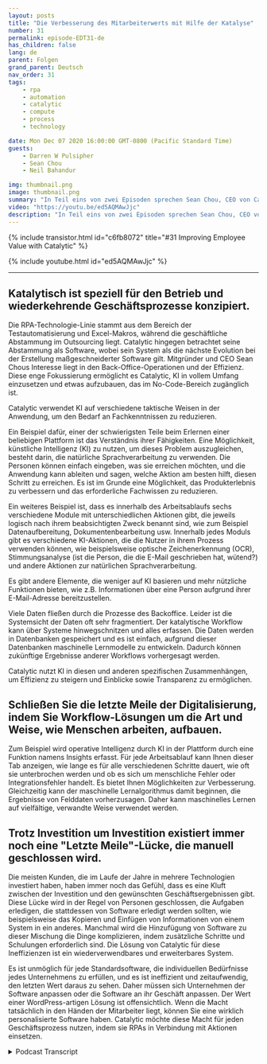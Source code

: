 ```yaml
---
layout: posts
title: "Die Verbesserung des Mitarbeiterwerts mit Hilfe der Katalyse"
number: 31
permalink: episode-EDT31-de
has_children: false
lang: de
parent: Folgen
grand_parent: Deutsch
nav_order: 31
tags:
    - rpa
    - automation
    - catalytic
    - compute
    - process
    - technology

date: Mon Dec 07 2020 16:00:00 GMT-0800 (Pacific Standard Time)
guests:
    - Darren W Pulsipher
    - Sean Chou
    - Neil Bahandur

img: thumbnail.png
image: thumbnail.png
summary: "In Teil eins von zwei Episoden sprechen Sean Chou, CEO von Catalytic, und Neil Bahandur, Leiter der Partnerschaften bei Catalytic, mit Darren über die Technologie von Catalytic und wie RPAs den Mitarbeitern helfen können, durch die Automatisierung wiederholbarer Prozesse im Backoffice wertvoller zu werden."
video: "https://youtu.be/ed5AQMAwJjc"
description: "In Teil eins von zwei Episoden sprechen Sean Chou, CEO von Catalytic, und Neil Bahandur, Leiter der Partnerschaften bei Catalytic, mit Darren über die Technologie von Catalytic und wie RPAs den Mitarbeitern helfen können, durch die Automatisierung wiederholbarer Prozesse im Backoffice wertvoller zu werden."
---
```


<div>
{% include transistor.html id="c6fb8072" title="#31 Improving Employee Value with Catalytic" %}

{% include youtube.html id="ed5AQMAwJjc" %}
</div>

---

## Katalytisch ist speziell für den Betrieb und wiederkehrende Geschäftsprozesse konzipiert.

Die RPA-Technologie-Linie stammt aus dem Bereich der Testautomatisierung und Excel-Makros, während die geschäftliche Abstammung im Outsourcing liegt. Catalytic hingegen betrachtet seine Abstammung als Software, wobei sein System als die nächste Evolution bei der Erstellung maßgeschneiderter Software gilt. Mitgründer und CEO Sean Chous Interesse liegt in den Back-Office-Operationen und der Effizienz. Diese enge Fokussierung ermöglicht es Catalytic, KI in vollem Umfang einzusetzen und etwas aufzubauen, das im No-Code-Bereich zugänglich ist.

Catalytic verwendet KI auf verschiedene taktische Weisen in der Anwendung, um den Bedarf an Fachkenntnissen zu reduzieren.

Ein Beispiel dafür, einer der schwierigsten Teile beim Erlernen einer beliebigen Plattform ist das Verständnis ihrer Fähigkeiten. Eine Möglichkeit, künstliche Intelligenz (KI) zu nutzen, um dieses Problem auszugleichen, besteht darin, die natürliche Sprachverarbeitung zu verwenden. Die Personen können einfach eingeben, was sie erreichen möchten, und die Anwendung kann ableiten und sagen, welche Aktion am besten hilft, diesen Schritt zu erreichen. Es ist im Grunde eine Möglichkeit, das Produkterlebnis zu verbessern und das erforderliche Fachwissen zu reduzieren.

Ein weiteres Beispiel ist, dass es innerhalb des Arbeitsablaufs sechs verschiedene Module mit unterschiedlichen Aktionen gibt, die jeweils logisch nach ihrem beabsichtigten Zweck benannt sind, wie zum Beispiel Datenaufbereitung, Dokumentenbearbeitung usw. Innerhalb jedes Moduls gibt es verschiedene KI-Aktionen, die die Nutzer in ihrem Prozess verwenden können, wie beispielsweise optische Zeichenerkennung (OCR), Stimmungsanalyse (ist die Person, die die E-Mail geschrieben hat, wütend?) und andere Aktionen zur natürlichen Sprachverarbeitung.

Es gibt andere Elemente, die weniger auf KI basieren und mehr nützliche Funktionen bieten, wie z.B. Informationen über eine Person aufgrund ihrer E-Mail-Adresse bereitzustellen.

Viele Daten fließen durch die Prozesse des Backoffice. Leider ist die Systemsicht der Daten oft sehr fragmentiert. Der katalytische Workflow kann über Systeme hinwegschnitzen und alles erfassen. Die Daten werden in Datenbanken gespeichert und es ist einfach, aufgrund dieser Datenbanken maschinelle Lernmodelle zu entwickeln. Dadurch können zukünftige Ergebnisse anderer Workflows vorhergesagt werden.

Catalytic nutzt KI in diesen und anderen spezifischen Zusammenhängen, um Effizienz zu steigern und Einblicke sowie Transparenz zu ermöglichen.

## Schließen Sie die letzte Meile der Digitalisierung, indem Sie Workflow-Lösungen um die Art und Weise, wie Menschen arbeiten, aufbauen.

Zum Beispiel wird operative Intelligenz durch KI in der Plattform durch eine Funktion namens Insights erfasst. Für jede Arbeitsablauf kann Ihnen dieser Tab anzeigen, wie lange es für alle verschiedenen Schritte dauert, wie oft sie unterbrochen werden und ob es sich um menschliche Fehler oder Integrationsfehler handelt. Es bietet Ihnen Möglichkeiten zur Verbesserung. Gleichzeitig kann der maschinelle Lernalgorithmus damit beginnen, die Ergebnisse von Felddaten vorherzusagen. Daher kann maschinelles Lernen auf vielfältige, verwandte Weise verwendet werden.

## Trotz Investition um Investition existiert immer noch eine "Letzte Meile"-Lücke, die manuell geschlossen wird.

Die meisten Kunden, die im Laufe der Jahre in mehrere Technologien investiert haben, haben immer noch das Gefühl, dass es eine Kluft zwischen der Investition und den gewünschten Geschäftsergebnissen gibt. Diese Lücke wird in der Regel von Personen geschlossen, die Aufgaben erledigen, die stattdessen von Software erledigt werden sollten, wie beispielsweise das Kopieren und Einfügen von Informationen von einem System in ein anderes. Manchmal wird die Hinzufügung von Software zu dieser Mischung die Dinge komplizieren, indem zusätzliche Schritte und Schulungen erforderlich sind. Die Lösung von Catalytic für diese Ineffizienzen ist ein wiederverwendbares und erweiterbares System.

Es ist unmöglich für jede Standardsoftware, die individuellen Bedürfnisse jedes Unternehmens zu erfüllen, und es ist ineffizient und zeitaufwendig, den letzten Wert daraus zu sehen. Daher müssen sich Unternehmen der Software anpassen oder die Software an ihr Geschäft anpassen. Der Wert einer WordPress-artigen Lösung ist offensichtlich. Wenn die Macht tatsächlich in den Händen der Mitarbeiter liegt, können Sie eine wirklich personalisierte Software haben. Catalytic möchte diese Macht für jeden Geschäftsprozess nutzen, indem sie RPAs in Verbindung mit Aktionen einsetzen.



<details>
<summary> Podcast Transcript </summary>

<p></p>

</details>

